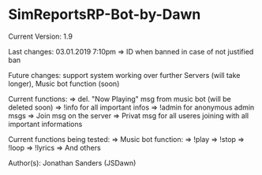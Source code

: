 # SimReportsRP-Bot-by-Dawn

Current Version: 1.9

Last changes: 03.01.2019 7:10pm
    => ID when banned in case of not justified ban

Future changes: support system working over further Servers (will take longer), Music bot function (soon)

Current functions:
=> del. "Now Playing" msg from music bot (will be deleted soon)
=> !info for all important infos
=> !admin for anonymous admin msgs
=> Join msg on the server
=> Privat msg for all useres joining with all important informations

Current functions being tested:
=> Music bot function:
   => !play <yt-link>
   => !stop
   => !loop
   => !lyrics
   => And others

Author(s): Jonathan Sanders (JSDawn)
